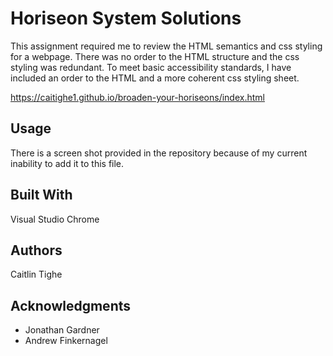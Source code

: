 # Horiseon System Solutions

This assignment required me to review the HTML semantics and css styling for a webpage. There was no order to the HTML structure and the css styling was redundant. To meet basic accessibility standards, I have included an order to the HTML and a more coherent css styling sheet. 

https://caitighe1.github.io/broaden-your-horiseons/index.html


## Usage

There is a screen shot provided in the repository because of my current inability to add it to this file. 


## Built With

Visual Studio Chrome


## Authors
Caitlin Tighe


## Acknowledgments

* Jonathan Gardner
* Andrew Finkernagel

